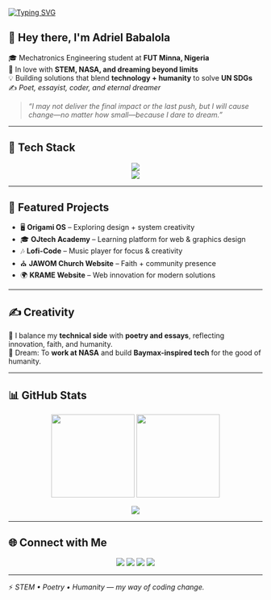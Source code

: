 [![Typing SVG](https://readme-typing-svg.demolab.com?font=Roboto&size=35&pause=1000&color=3FF7FF&width=600&lines=Hi%2C+I'm+Adriel+Babalola;Mechatronics+Engineering+Student+%40+FUT+Minna;STEM+%7C+Poetry+%7C+Tech+for+Humanity;Dreamer+on+a+NASA+Trajectory+%F0%9F%9A%80)](https://git.io/typing-svg)


## 👋 Hey there, I'm **Adriel Babalola**  

🎓 Mechatronics Engineering student at **FUT Minna, Nigeria**  
🚀 In love with **STEM, NASA, and dreaming beyond limits**  
💡 Building solutions that blend **technology + humanity** to solve **UN SDGs**  
✍️ *Poet, essayist, coder, and eternal dreamer*  

> *“I may not deliver the final impact or the last push, but I will cause change—no matter how small—because I dare to dream.”*  

---

## 🚀 Tech Stack  

<p align="center">
  <!-- Languages -->
  <img src="https://skillicons.dev/icons?i=html,css,tailwind,js,ts,react,nodejs,php,laravel,python,cpp,dart,flutter" />
  <br/>
  <!-- Tools -->
  <img src="https://skillicons.dev/icons?i=figma,postman,mysql,azure,gcp,vscode,git" />
</p>

---

## 📂 Featured Projects  

- 🖥️ **Origami OS** – Exploring design + system creativity  
- 🎓 **OJtech Academy** – Learning platform for web & graphics design  
- 🎶 **Lofi-Code** – Music player for focus & creativity  
- ⛪ **JAWOM Church Website** – Faith + community presence  
- 🌍 **KRAME Website** – Web innovation for modern solutions  

---

## ✍️ Creativity  

💭 I balance my **technical side** with **poetry and essays**, reflecting innovation, faith, and humanity.  
🌌 Dream: To **work at NASA** and build **Baymax-inspired tech** for the good of humanity.  

---

## 📊 GitHub Stats  

<p align="center">
  <img src="https://github-readme-stats.vercel.app/api?username=adriel-babalola&show_icons=true&theme=radical" height="165"/>
  <img src="https://github-readme-streak-stats.herokuapp.com/?user=adriel-babalola&theme=radical" height="165"/>
</p>  

<p align="center">
  <img src="https://github-readme-stats.vercel.app/api/top-langs/?username=adriel-babalola&layout=compact&theme=radical" />
</p>

---

## 🌐 Connect with Me  

<p align="center">
  <a href="mailto:boluwatife12700@gmail.com"><img src="https://img.shields.io/badge/Email-D14836?style=for-the-badge&logo=gmail&logoColor=white"/></a>
  <a href="https://linkedin.com/in/your-link"><img src="https://img.shields.io/badge/LinkedIn-0A66C2?style=for-the-badge&logo=linkedin&logoColor=white"/></a>
  <a href="https://instagram.com/your-link"><img src="https://img.shields.io/badge/Instagram-E4405F?style=for-the-badge&logo=instagram&logoColor=white"/></a>
  <a href="https://tiktok.com/@your-link"><img src="https://img.shields.io/badge/TikTok-000000?style=for-the-badge&logo=tiktok&logoColor=white"/></a>
</p>

---

⚡ *STEM • Poetry • Humanity — my way of coding change.*  
